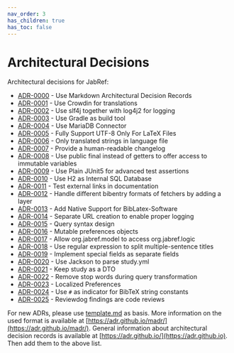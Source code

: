 ```yaml
---
nav_order: 3
has_children: true
has_toc: false
---
```

# Architectural Decisions

Architectural decisions for JabRef:

* [ADR-0000](./adr/0000-use-markdown-architectural-decision-records.md) - Use Markdown Architectural Decision Records
* [ADR-0001](./adr/0001-use-crowdin-for-translations.md) - Use Crowdin for translations
* [ADR-0002](./adr/0002-use-slf4j-for-logging.md) - Use slf4j together with log4j2 for logging
* [ADR-0003](./adr/0003-use-gradle-as-build-tool.md) - Use Gradle as build tool
* [ADR-0004](./adr/0004-use-mariadb-connector.md) - Use MariaDB Connector
* [ADR-0005](./adr/0005-fully-support-utf8-only-for-latex-files.md) - Fully Support UTF-8 Only For LaTeX Files
* [ADR-0006](./adr/0006-only-translated-strings-in-language-file.md) - Only translated strings in language file
* [ADR-0007](./adr/0007-human-readable-changelog.md) - Provide a human-readable changelog
* [ADR-0008](./adr/0008-use-public-final-instead-of-getters.md) - Use public final instead of getters to offer access to immutable variables
* [ADR-0009](./adr/0009-use-plain-junit5-for-testing.md) - Use Plain JUnit5 for advanced test assertions
* [ADR-0010](./adr/0010-use-h2-as-internal-database.md) - Use H2 as Internal SQL Database
* [ADR-0011](./adr/0011-test-external-links-in-documentation.md) - Test external links in documentation
* [ADR-0012](./adr/0012-handle-different-bibEntry-formats-of-fetchers.md) - Handle different bibentry formats of fetchers by adding a layer
* [ADR-0013](./adr/0013-add-native-support-biblatex-software.md) - Add Native Support for BibLatex-Software
* [ADR-0014](./adr/0014-separate-URL-creation-to-enable-proper-logging.md) - Separate URL creation to enable proper logging
* [ADR-0015](./adr/0015-support-an-abstract-query-syntax-for-query-conversion.md) - Query syntax design
* [ADR-0016](./adr/0016-mutable-preferences-objects.md) - Mutable preferences objects
* [ADR-0017](./adr/0017-allow-model-access-logic.md) - Allow org.jabref.model to access org.jabref.logic
* [ADR-0018](./adr/0018-use-regular-expression-to-split-multiple-sentence-titles.md) - Use regular expression to split multiple-sentence titles
* [ADR-0019](./adr/0019-implement-special-fields-as-separate-fields.md) - Implement special fields as separate fields
* [ADR-0020](./adr/0020-use-Jackson-to-parse-study-yml.md) - Use Jackson to parse study.yml
* [ADR-0021](./adr/0021-keep-study-as-a-dto.md) - Keep study as a DTO
* [ADR-0022](./adr/0022-remove-stop-words-during-query-transformation.md) - Remove stop words during query transformation
* [ADR-0023](./adr/0023-localized-preferences.md) - Localized Preferences
* [ADR-0024](./adr/0024-use-%23-as-indicator-for-BibTeX-string-constants.md) - Use `#` as indicator for BibTeX string constants
* [ADR-0025](./adr/0025-reviewdog-reviews.md) - Reviewdog findings are code reviews

For new ADRs, please use [template.md](https://github.com/JabRef/jabref/tree/main/docs/adr/template.md) as basis. More information on the used format is available at [https://adr.github.io/madr/](https://adr.github.io/madr/). General information about architectural decision records is available at [https://adr.github.io/](https://adr.github.io). Then add them to the above list.
